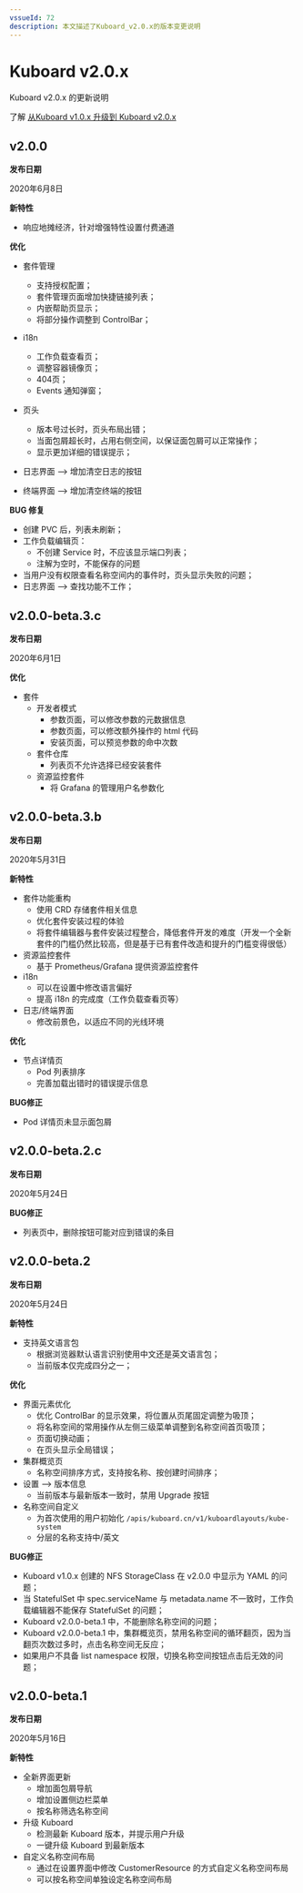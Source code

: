 ```yaml
---
vssueId: 72
description: 本文描述了Kuboard_v2.0.x的版本变更说明
---
```


# Kuboard v2.0.x

<AdSenseTitle/>

<CurrentVersion/>

Kuboard v2.0.x 的更新说明

了解 [从Kuboard v1.0.x 升级到 Kuboard v2.0.x](./upgrade-1-2.html)

## v2.0.0

**发布日期**

2020年6月8日

**新特性**

* 响应地摊经济，针对增强特性设置付费通道

**优化**

* 套件管理
  * 支持授权配置；
  * 套件管理页面增加快捷链接列表；
  * 内嵌帮助页显示；
  * 将部分操作调整到 ControlBar；
* i18n
  * 工作负载查看页；
  * 调整容器镜像页；
  * 404页；
  * Events 通知弹窗；
* 页头
  * 版本号过长时，页头布局出错；
  * 当面包屑超长时，占用右侧空间，以保证面包屑可以正常操作；
  * 显示更加详细的错误提示；

* 日志界面 --> 增加清空日志的按钮
* 终端界面 --> 增加清空终端的按钮

**BUG 修复**
* 创建 PVC 后，列表未刷新；
* 工作负载编辑页：
  * 不创建 Service 时，不应该显示端口列表；
  * 注解为空时，不能保存的问题
* 当用户没有权限查看名称空间内的事件时，页头显示失败的问题；
* 日志界面 --> 查找功能不工作；

## v2.0.0-beta.3.c

**发布日期**

2020年6月1日

**优化**

* 套件
  * 开发者模式
    * 参数页面，可以修改参数的元数据信息
    * 参数页面，可以修改额外操作的 html 代码
    * 安装页面，可以预览参数的命中次数
  * 套件仓库
    * 列表页不允许选择已经安装套件
  * 资源监控套件
    * 将 Grafana 的管理用户名参数化

## v2.0.0-beta.3.b

**发布日期**

2020年5月31日

**新特性**

* 套件功能重构
  * 使用 CRD 存储套件相关信息
  * 优化套件安装过程的体验
  * 将套件编辑器与套件安装过程整合，降低套件开发的难度（开发一个全新套件的门槛仍然比较高，但是基于已有套件改造和提升的门槛变得很低）
* 资源监控套件
  * 基于 Prometheus/Grafana 提供资源监控套件
* i18n
  * 可以在设置中修改语言偏好
  * 提高 i18n 的完成度（工作负载查看页等）
* 日志/终端界面
  * 修改前景色，以适应不同的光线环境

**优化**

* 节点详情页
  * Pod 列表排序
  * 完善加载出错时的错误提示信息

**BUG修正**

* Pod 详情页未显示面包屑


## v2.0.0-beta.2.c

**发布日期**

2020年5月24日

**BUG修正**

* 列表页中，删除按钮可能对应到错误的条目

## v2.0.0-beta.2

**发布日期**

2020年5月24日

**新特性**
* 支持英文语言包
  * 根据浏览器默认语言识别使用中文还是英文语言包；
  * 当前版本仅完成四分之一；

**优化**
* 界面元素优化
  * 优化 ControlBar 的显示效果，将位置从页尾固定调整为吸顶；
  * 将名称空间的常用操作从左侧三级菜单调整到名称空间首页吸顶；
  * 页面切换动画；
  * 在页头显示全局错误；
* 集群概览页
  * 名称空间排序方式，支持按名称、按创建时间排序；
* 设置 --> 版本信息
  * 当前版本与最新版本一致时，禁用 Upgrade 按钮
* 名称空间自定义
  * 为首次使用的用户初始化 `/apis/kuboard.cn/v1/kuboardlayouts/kube-system`
  * 分层的名称支持中/英文

**BUG修正**
* Kuboard v1.0.x 创建的 NFS StorageClass 在 v2.0.0 中显示为 YAML 的问题；
* 当 StatefulSet 中 spec.serviceName 与 metadata.name 不一致时，工作负载编辑器不能保存 StatefulSet 的问题；
* Kuboard v2.0.0-beta.1 中，不能删除名称空间的问题；
* Kuboard v2.0.0-beta.1 中，集群概览页，禁用名称空间的循环翻页，因为当翻页次数过多时，点击名称空间无反应；
* 如果用户不具备 list namespace 权限，切换名称空间按钮点击后无效的问题；

## v2.0.0-beta.1

**发布日期**

2020年5月16日

**新特性**

* 全新界面更新
  * 增加面包屑导航
  * 增加设置侧边栏菜单
  * 按名称筛选名称空间
* 升级 Kuboard
  * 检测最新 Kuboard 版本，并提示用户升级
  * 一键升级 Kuboard 到最新版本
* 自定义名称空间布局
  * 通过在设置界面中修改 CustomerResource 的方式自定义名称空间布局
  * 可以按名称空间单独设定名称空间布局
